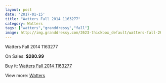 ```yaml
---
layout: post
date: '2017-01-15'
title: "Watters Fall 2014 1163277"
category: Watters
tags: ["watters","granddressy","fall"]
image: http://img.granddressy.com/2623-thickbox_default/watters-fall-2014-1163277.jpg
---
```

Watters Fall 2014 1163277

On Sales: **$280.99**
<a href="https://www.granddressy.com/en/watters/2162-watters-fall-2014-1163277.html"><amp-img layout="responsive" width="600" height="600" src="//img.granddressy.com/2623-thickbox_default/watters-fall-2014-1163277.jpg" alt="Watters Fall 2014 1163277 0" /></a>

Buy it: [Watters Fall 2014 1163277](https://www.granddressy.com/en/watters/2162-watters-fall-2014-1163277.html "Watters Fall 2014 1163277")

View more: [Watters](https://www.granddressy.com/en/33-watters "Watters")